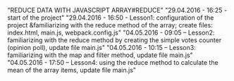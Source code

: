 ﻿"REDUCE DATA WITH JAVASCRIPT ARRAY#REDUCE" 
"29.04.2016 - 16:25 - start of the project" 
"29.04.2016 - 16:50 - Lesson1: configuration of the project &familiarizing with the reduce method of the array; create files: index.html, main.js, webpack.config.js" 
"04.05.2016 - 09:05 – Lesson2: familiarizing with the reduce method by creating the simple votes counter (opinion poll), update file main.js" 
"04.05.2016 - 10:15 – Lesson3: familiarizing with the map and filter method, update file main.js" 
"04.05.2016 - 17:50 – Lesson4: using the reduce method to calculate the mean of the array items, update file main.js" 
